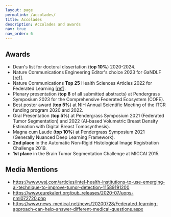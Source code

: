 ```yaml
---
layout: page
permalink: /accolades/
title: Accolades
description: Accolades and awards
nav: true
nav_order: 6
---
```


## Awards

- Dean's list for doctoral dissertation (**top 10%**) 2020-2024.
- Nature Communications Engineering Editor's choice 2023 for GaNDLF [[ref](https://www.nature.com/articles/s44172-023-00151-7#Sec4)].
- Nature Communications **Top 25** Health Sciences Articles 2022 for Federated Learning [[ref](https://www.nature.com/collections/hefjafigfj#:~:text=cancer%20boundary%20detection-,Federated%20ML%20(FL),-provides%20an%20alternative)].
- Plenary presentation (**top 8** of all submitted abstracts) at Pendergrass Symposium 2023 for the Comprehensive Federated Ecosystem (COFE).
- Best poster award (**top 5%**) at NIH Annual Scientific Meeting of the ITCR funding program 2020 and 2022. 
- Oral Presentation (**top 5%**) at Pendergrass Symposium 2021 (Federated Tumor Segmentation) and 2022 (AI-based Volumetric Breast Density Estimation with Digital Breast Tomosynthesis).
- Magna cum Laude (**top 10%**) at Pendergrass Symposium 2021 (Generally Nuanced Deep Learning Framework).
- **2nd place** in the Automatic Non-Rigid Histological Image Registration Challenge 2019.
- **1st place** in the Brain Tumor Segmentation Challenge at MICCAI 2015.

## Media Mentions

- https://www.wsj.com/articles/intel-health-institutions-to-use-emerging-ai-technique-to-improve-tumor-detection-11589191200 
- https://www.eurekalert.org/pub_releases/2020-07/uops-nml072720.php 
- https://www.news-medical.net/news/20200728/Federated-learning-approach-can-help-answer-different-medical-questions.aspx 
